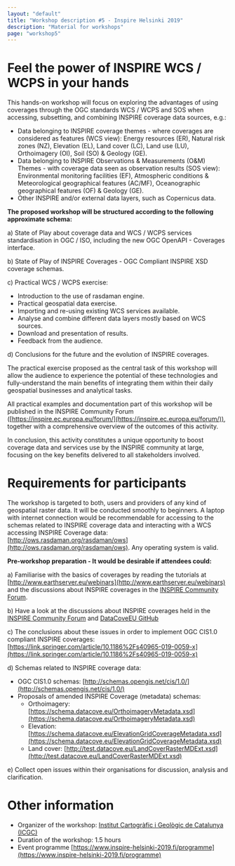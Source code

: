 ```yaml
---
layout: "default"
title: "Workshop description #5 - Inspire Helsinki 2019"
description: "Material for workshops"
page: "workshop5"
---
```

# Feel the power of INSPIRE WCS / WCPS in your hands

This hands-on workshop will focus on exploring the advantages of using coverages through the OGC standards WCS / WCPS and SOS when accessing, subsetting, and combining INSPIRE coverage data sources, e.g.: 
- Data belonging to INSPIRE coverage themes - where coverages are considered as features (WCS view): Energy resources (ER), Natural risk zones (NZ), Elevation (EL), Land cover (LC), Land use (LU), Orthoimagery (OI), Soil (SO) & Geology (GE). 
- Data belonging to INSPIRE Observations & Measurements (O&M) Themes - with coverage data seen as observation results (SOS view): Environmental monitoring facilities (EF), Atmospheric conditions & Meteorological geographical features (AC/MF), Oceanographic geographical features (OF) & Geology (GE). 
- Other INSPIRE and/or external data layers, such as Copernicus data. 
 
**The proposed workshop will be structured according to the following approximate schema:**

a) State of Play about coverage data and WCS / WCPS services standardisation in OGC / ISO, including the new OGC OpenAPI - Coverages interface. 

b) State of Play of INSPIRE Coverages - OGC Compliant INSPIRE XSD coverage schemas. 

c) Practical WCS / WCPS exercise: 
- Introduction to the use of rasdaman engine. 
- Practical geospatial data exercise. 
- Importing and re-using existing WCS services available. 
- Analyse and combine different data layers mostly based on WCS sources. 
- Download and presentation of results. 
- Feedback from the audience. 

d) Conclusions for the future and the evolution of INSPIRE coverages. 
 
The practical exercise proposed as the central task of this workshop will allow the audience to experience the potential of these technologies and fully-understand the main benefits of integrating them within their daily geospatial businesses and analytical tasks. 
 
All practical examples and documentation part of this workshop will be published in the INSPIRE Community Forum ([https://inspire.ec.europa.eu/forum/](https://inspire.ec.europa.eu/forum/)), together with a comprehensive overview of the outcomes of this activity. 
 
In conclusion, this activity constitutes a unique opportunity to boost coverage data and services use by the INSPIRE community at large, focusing on the key benefits delivered to all stakeholders involved.

# Requirements for participants

The workshop is targeted to both, users and providers of any kind of geospatial raster data. It will be conducted smoothly to beginners.
A laptop with internet connection would be recommendable for accessing to the schemas related to INSPIRE coverage data and interacting with a WCS accessing INSPIRE Coverage data: [http://ows.rasdaman.org/rasdaman/ows](http://ows.rasdaman.org/rasdaman/ows). Any operating system is valid.

**Pre-workshop preparation - It would be desirable if attendees could:**
 
a) Familiarise with the basics of coverages by reading the tutorials at [http://www.earthserver.eu/webinars](http://www.earthserver.eu/webinars) and the discussions about INSPIRE coverages in the [INSPIRE Community Forum](https://inspire.ec.europa.eu/forum/). 

b) Have a look at the discussions about INSPIRE coverages held in the [INSPIRE Community Forum](https://inspire.ec.europa.eu/forum/ctags?tagarray%5B%5D=TC-Coverage&operator%5B%5D=AND) and [DataCoveEU GitHub](https://github.com/DataCoveEU/INSPIRE_Coverage/issues)

c) The conclusions about these issues in order to implement OGC CIS1.0 compliant INSPIRE coverages: [https://link.springer.com/article/10.1186%2Fs40965-019-0059-x](https://link.springer.com/article/10.1186%2Fs40965-019-0059-x)

d) Schemas related to INSPIRE coverage data:
* OGC CIS1.0 schemas: [http://schemas.opengis.net/cis/1.0/](http://schemas.opengis.net/cis/1.0/)
* Proposals of amended INSPIRE Coverage (metadata) schemas:
  * Orthoimagery: [https://schema.datacove.eu/OrthoimageryMetadata.xsd](https://schema.datacove.eu/OrthoimageryMetadata.xsd)
  * Elevation: [https://schema.datacove.eu/ElevationGridCoverageMetadata.xsd](https://schema.datacove.eu/ElevationGridCoverageMetadata.xsd)
  * Land cover: [http://test.datacove.eu/LandCoverRasterMDExt.xsd](http://test.datacove.eu/LandCoverRasterMDExt.xsd)

e) Collect open issues within their organisations for discussion, analysis and clarification. 


# Other information

* Organizer of the workshop: [Institut Cartogràfic i Geològic de Catalunya (ICGC)](http://www.icgc.cat/en/)
* Duration of the workshop: 1.5 hours
* Event programme [https://www.inspire-helsinki-2019.fi/programme](https://www.inspire-helsinki-2019.fi/programme)

